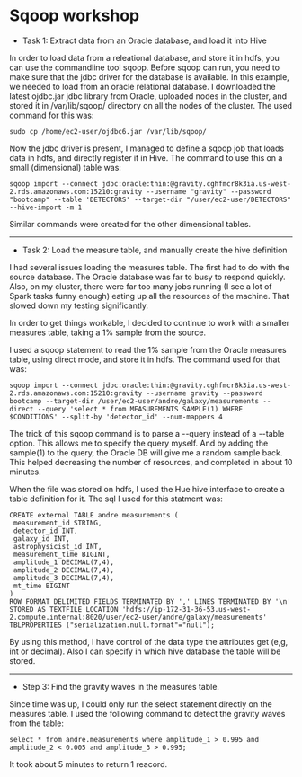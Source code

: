 # Sqoop workshop

* Task 1: Extract data from an Oracle database, and load it into Hive

In order to load data from a releational database, and store it in hdfs, you can use the commandline tool sqoop.
Before sqoop can run, you need to make sure that the jdbc driver for the database is available. 
In this example, we needed to load from an oracle relational database. 
I downloaded the latest ojdbc.jar jdbc library from Oracle, uploaded nodes in the cluster, and stored it in /var/lib/sqoop/ directory
on all the nodes of the cluster.
The used command for this was:

```
sudo cp /home/ec2-user/ojdbc6.jar /var/lib/sqoop/
```

Now the jdbc driver is present, I managed to define a sqoop job that loads data in hdfs, and directly register it in Hive.
The command to use this on a small (dimensional) table was:

```
sqoop import --connect jdbc:oracle:thin:@gravity.cghfmcr8k3ia.us-west-2.rds.amazonaws.com:15210:gravity --username "gravity" --password "bootcamp" --table 'DETECTORS' --target-dir "/user/ec2-user/DETECTORS" --hive-import -m 1
```

Similar commands were created for the other dimensional tables.

---

* Task 2: Load the measure table, and manually create the hive definition

I had several issues loading the measures table. The first had to do with the source database. The Oracle database was far to busy to 
respond quickly. Also, on my cluster, there were far too many jobs running (I see a lot of Spark tasks funny enough) eating up all the
resources of the machine. That slowed down my testing significantly.

In order to get things workable, I decided to continue to work with a smaller measures table, taking a 1% sample from the source.

I used a sqoop statement to read the 1% sample from the Oracle measures table, using direct mode, and store it in hdfs.
The command used for that was:

```
sqoop import --connect jdbc:oracle:thin:@gravity.cghfmcr8k3ia.us-west-2.rds.amazonaws.com:15210:gravity --username gravity --password bootcamp --target-dir /user/ec2-user/andre/galaxy/measurements --direct --query 'select * from MEASUREMENTS SAMPLE(1) WHERE $CONDITIONS' --split-by 'detector_id' --num-mappers 4
```

The trick of this sqoop command is to parse a --query instead of a --table option. This allows me to specify the query myself.
And by adding the sample(1) to the query, the Oracle DB will give me a random sample back. 
This helped decreasing the number of resources, and completed in about 10 minutes.

When the file was stored on hdfs, I used the Hue hive interface to create a table definition for it. The sql I used for this statment was:

```
CREATE external TABLE andre.measurements (
 measurement_id STRING,
 detector_id INT,
 galaxy_id INT,
 astrophysicist_id INT,
 measurement_time BIGINT,
 amplitude_1 DECIMAL(7,4),
 amplitude_2 DECIMAL(7,4),
 amplitude_3 DECIMAL(7,4),
 mt_time BIGINT
)
ROW FORMAT DELIMITED FIELDS TERMINATED BY ',' LINES TERMINATED BY '\n' 
STORED AS TEXTFILE LOCATION 'hdfs://ip-172-31-36-53.us-west-2.compute.internal:8020/user/ec2-user/andre/galaxy/measurements'
TBLPROPERTIES ("serialization.null.format"="null");
```

By using this method, I have control of the data type the attributes get (e,g, int or decimal). Also I can specify in which hive database
the table will be stored.

---

* Step 3: Find the gravity waves in the measures table.

Since time was up, I could only run the select statement directly on the measures table.
I used the following command to detect the gravity waves from the table:

```
select * from andre.measurements where amplitude_1 > 0.995 and amplitude_2 < 0.005 and amplitude_3 > 0.995;
```

It took about 5 minutes to return 1 reacord.
